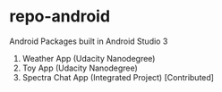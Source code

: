 # repo-android
Android Packages built in Android Studio 3

1. Weather App (Udacity Nanodegree)
2. Toy App (Udacity Nanodegree)
3. Spectra Chat App (Integrated Project) [Contributed]
